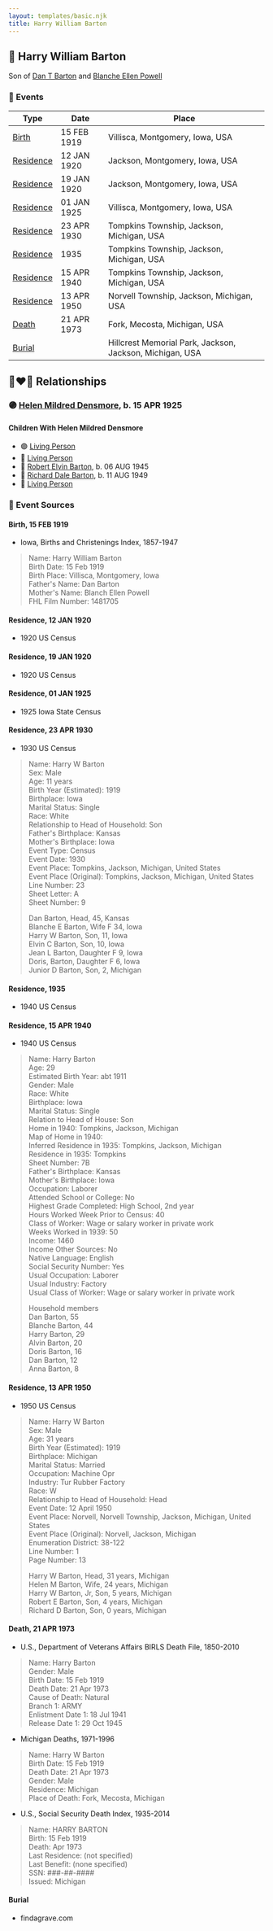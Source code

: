 ```yaml
---
layout: templates/basic.njk
title: Harry William Barton
---
```

## 🔵 Harry William Barton

Son of [Dan T Barton](/people/9/95106328) and [Blanche Ellen Powell](/people/8/88023024)

### 📆 Events

Type | Date | Place
------ | ------ | ------
[Birth](#event-99d0229a-5122-4a54-b4f4-cf92a41f061d) | 15 FEB 1919 | Villisca, Montgomery, Iowa, USA
[Residence](#event-d676a31c-17e6-42aa-a580-ff79b1d960bd) | 12 JAN 1920 | Jackson, Montgomery, Iowa, USA
[Residence](#event-9fa1ea1c-5b8c-47b7-8e87-b9c52a77bd1a) | 19 JAN 1920 | Jackson, Montgomery, Iowa, USA
[Residence](#event-b69fee06-2ee9-474a-8765-adee926a99ba) | 01 JAN 1925 | Villisca, Montgomery, Iowa, USA
[Residence](#event-379a8af7-1815-4332-b3b9-f48db2a6e350) | 23 APR 1930 | Tompkins Township, Jackson, Michigan, USA
[Residence](#event-52c9b085-dbff-4ba1-b5ca-d37225cdd13a) | 1935 | Tompkins Township, Jackson, Michigan, USA
[Residence](#event-15408d54-d3d9-4f8e-99a2-0359dbf887dc) | 15 APR 1940 | Tompkins Township, Jackson, Michigan, USA
[Residence](#event-349b37dd-dba6-4df8-b8d9-93d37646f547) | 13 APR 1950 | Norvell Township, Jackson, Michigan, USA
[Death](#event-6c1fffd1-8e05-4504-b6c0-25caccb9f77e) | 21 APR 1973 | Fork, Mecosta, Michigan, USA
[Burial](#event-bdb4f72c-c3a1-44d7-b8c4-7b1c4ce18e55) |  | Hillcrest Memorial Park, Jackson, Jackson, Michigan, USA

## 👩‍❤️‍👨 Relationships

### 🟣 [Helen Mildred Densmore](/people/5/54702290), b. 15 APR 1925

#### Children With Helen Mildred Densmore
* 🟣 [Living Person](/people/9/92410091)
* 🔵 [Living Person](/people/4/42360279)
* 🔵 [Robert Elvin Barton](/people/4/48782300), b. 06 AUG 1945
* 🔵 [Richard Dale Barton](/people/8/81394146), b. 11 AUG 1949
* 🔵 [Living Person](/people/7/7769050)
### 📰 Event Sources

#### <a id="event-99d0229a-5122-4a54-b4f4-cf92a41f061d"></a> Birth, 15 FEB 1919
* Iowa, Births and Christenings Index, 1857-1947
>   
  > Name: Harry William Barton  
  > Birth Date: 15 Feb 1919  
  > Birth Place: Villisca, Montgomery, Iowa  
  > Father's Name: Dan Barton  
  > Mother's Name: Blanch Ellen Powell  
  > FHL Film Number: 1481705

#### <a id="event-d676a31c-17e6-42aa-a580-ff79b1d960bd"></a> Residence, 12 JAN 1920
* 1920 US Census

#### <a id="event-9fa1ea1c-5b8c-47b7-8e87-b9c52a77bd1a"></a> Residence, 19 JAN 1920
* 1920 US Census

#### <a id="event-b69fee06-2ee9-474a-8765-adee926a99ba"></a> Residence, 01 JAN 1925
* 1925 Iowa State Census

#### <a id="event-379a8af7-1815-4332-b3b9-f48db2a6e350"></a> Residence, 23 APR 1930
* 1930 US Census
>   
  > Name: Harry W Barton  
  > Sex: Male  
  > Age: 11 years  
  > Birth Year (Estimated): 1919  
  > Birthplace: Iowa  
  > Marital Status: Single  
  > Race: White  
  > Relationship to Head of Household: Son  
  > Father's Birthplace: Kansas  
  > Mother's Birthplace: Iowa  
  > Event Type: Census  
  > Event Date: 1930  
  > Event Place: Tompkins, Jackson, Michigan, United States  
  > Event Place (Original): Tompkins, Jackson, Michigan, United States  
  > Line Number: 23  
  > Sheet Letter: A  
  > Sheet Number: 9  
  >   
  > Dan Barton, Head, 45, Kansas  
  > Blanche E Barton, Wife F 34, Iowa  
  > Harry W Barton, Son, 11, Iowa  
  > Elvin C Barton, Son, 10, Iowa  
  > Jean L Barton, Daughter F 9, Iowa  
  > Doris, Barton, Daughter F 6, Iowa  
  > Junior D Barton, Son, 2, Michigan  
  >

#### <a id="event-52c9b085-dbff-4ba1-b5ca-d37225cdd13a"></a> Residence, 1935
* 1940 US Census

#### <a id="event-15408d54-d3d9-4f8e-99a2-0359dbf887dc"></a> Residence, 15 APR 1940
* 1940 US Census
>   
  > Name: Harry Barton  
  > Age: 29  
  > Estimated Birth Year: abt 1911  
  > Gender: Male  
  > Race: White  
  > Birthplace: Iowa  
  > Marital Status: Single  
  > Relation to Head of House: Son  
  > Home in 1940: Tompkins, Jackson, Michigan  
  > Map of Home in 1940:   
  > Inferred Residence in 1935: Tompkins, Jackson, Michigan  
  > Residence in 1935: Tompkins  
  > Sheet Number: 7B  
  > Father's Birthplace: Kansas  
  > Mother's Birthplace: Iowa  
  > Occupation: Laborer  
  > Attended School or College: No  
  > Highest Grade Completed: High School, 2nd year  
  > Hours Worked Week Prior to Census: 40  
  > Class of Worker: Wage or salary worker in private work  
  > Weeks Worked in 1939: 50  
  > Income: 1460  
  > Income Other Sources: No  
  > Native Language: English  
  > Social Security Number: Yes  
  > Usual Occupation: Laborer  
  > Usual Industry: Factory  
  > Usual Class of Worker: Wage or salary worker in private work  
  >   
  > Household members  
  > Dan Barton, 55  
  > Blanche Barton, 44  
  > Harry Barton, 29  
  > Alvin Barton, 20  
  > Doris Barton, 16  
  > Dan Barton, 12  
  > Anna Barton, 8  
  >

#### <a id="event-349b37dd-dba6-4df8-b8d9-93d37646f547"></a> Residence, 13 APR 1950
* 1950 US Census
>   
  > Name: Harry W Barton  
  > Sex: Male  
  > Age: 31 years  
  > Birth Year (Estimated): 1919  
  > Birthplace: Michigan  
  > Marital Status: Married  
  > Occupation: Machine Opr  
  > Industry: Tur Rubber Factory  
  > Race: W  
  > Relationship to Head of Household: Head  
  > Event Date: 12 April 1950  
  > Event Place: Norvell, Norvell Township, Jackson, Michigan, United States  
  > Event Place (Original): Norvell, Jackson, Michigan  
  > Enumeration District: 38-122  
  > Line Number: 1  
  > Page Number: 13  
  >   
  > Harry W Barton, Head, 31 years, Michigan  
  > Helen M Barton, Wife, 24 years, Michigan  
  > Harry W Barton, Jr, Son, 5 years, Michigan  
  > Robert E Barton, Son, 4 years, Michigan  
  > Richard D Barton, Son, 0 years, Michigan

#### <a id="event-6c1fffd1-8e05-4504-b6c0-25caccb9f77e"></a> Death, 21 APR 1973
* U.S., Department of Veterans Affairs BIRLS Death File, 1850-2010
>   
  > Name: Harry Barton  
  > Gender: Male  
  > Birth Date: 15 Feb 1919  
  > Death Date: 21 Apr 1973  
  > Cause of Death: Natural  
  > Branch 1: ARMY  
  > Enlistment Date 1: 18 Jul 1941  
  > Release Date 1: 29 Oct 1945
* Michigan Deaths, 1971-1996
>   
  > Name:  Harry W Barton  
  > Birth Date: 15 Feb 1919  
  > Death Date: 21 Apr 1973  
  > Gender: Male  
  > Residence: Michigan  
  > Place of Death: Fork, Mecosta, Michigan
* U.S., Social Security Death Index, 1935-2014
>   
  > Name: HARRY BARTON  
  > Birth: 15 Feb 1919  
  > Death: Apr 1973  
  > Last Residence: (not specified)  
  > Last Benefit: (none specified)  
  > SSN: ###-##-####  
  > Issued: Michigan

#### <a id="event-bdb4f72c-c3a1-44d7-b8c4-7b1c4ce18e55"></a> Burial
* findagrave.com